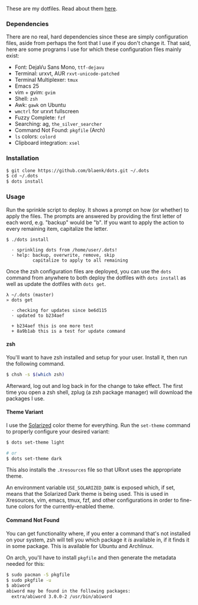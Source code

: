 These are my dotfiles. Read about them [here](http://www.blaenkdenum.com/posts/dots/).

### Dependencies

There are no real, hard dependencies since these are simply configuration files, aside from perhaps the font that I use if you don't change it. That said, here are some programs I use for which these configuration files mainly exist:

* Font: DejaVu Sans Mono, `ttf-dejavu`
* Terminal: urxvt, AUR `rxvt-unicode-patched`
* Terminal Multiplexer: `tmux`
* Emacs 25
* vim + gvim: `gvim`
* Shell: `zsh`
* Awk: `gawk` on Ubuntu
* `wmctrl` for urxvt fullscreen
* Fuzzy Complete: `fzf`
* Searching: ag, `the_silver_searcher`
* Command Not Found: `pkgfile` (Arch)
* `ls` colors: `colord`
* Clipboard integration: `xsel`

### Installation

``` bash
$ git clone https://github.com/blaenk/dots.git ~/.dots
$ cd ~/.dots
$ dots install
```

### Usage

Run the sprinkle script to deploy. It shows a prompt on how (or whether) to apply the files. The prompts are answered by providing the first letter of each word, e.g. "backup" would be "b". If you want to apply the action to every remaining item, capitalize the letter.

```
$ ./dots install

  · sprinkling dots from /home/user/.dots!
  · help: backup, overwrite, remove, skip
          capitalize to apply to all remaining
```

Once the zsh configuration files are deployed, you can use the `dots` command from anywhere to both deploy the dotfiles with `dots install` as well as update the dotfiles with `dots get`.

```
λ ~/.dots (master)
» dots get

  · checking for updates since be6d115
  · updated to b234aef

  + b234aef this is one more test
  + 8a9b1ab this is a test for update command

```

#### zsh

You'll want to have zsh installed and setup for your user. Install it, then run the following command.

``` bash
$ chsh -s $(which zsh)
```

Afterward, log out and log back in for the change to take effect. The first time you open a zsh shell, zplug (a zsh package manager) will download the packages I use.

#### Theme Variant

I use the [Solarized](http://ethanschoonover.com/solarized) color theme for everything. Run the `set-theme` command to properly configure your desired variant:

``` bash
$ dots set-theme light

# or
$ dots set-theme dark
```

This also installs the `.Xresources` file so that URxvt uses the appropriate theme.

An environment variable `USE_SOLARIZED_DARK` is exposed which, if set, means that the Solarized Dark theme is being used. This is used in Xresources, vim, emacs, tmux, fzf, and other configurations in order to fine-tune colors for the currently-enabled theme.

#### Command Not Found

You can get functionality where, if you enter a command that's not installed on your system, zsh will tell you which package it _is_ available in, if it finds it in some package. This is available for Ubuntu and Archlinux.

On arch, you'll have to install `pkgfile` and then generate the metadata needed for this:

``` bash
$ sudo pacman -S pkgfile
$ sudo pkgfile -u
$ abiword
abiword may be found in the following packages:
  extra/abiword 3.0.0-2 /usr/bin/abiword
```
